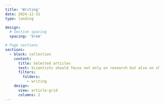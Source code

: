 ```yaml
---
title: 'Writing'
date: 2024-12-31
type: landing

design:
  # Section spacing
  spacing: '5rem'

# Page sections
sections:
  - block: collection
    content:
      title: Selected articles
      text: Scientists should focus not only on research but also on sharing knowledge to enhance public understanding and support for science. Beyond research, I enjoy writing, and here are some popular science articles I have authored.
      filters:
        folders:
          - writing
    design:
      view: article-grid
      columns: 2
---
```

